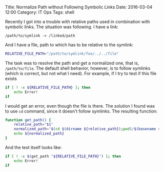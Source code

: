 Title: Normalize Path without Following Symbolic Links
Date: 2016-03-04 12:00
Category: IT Ops
Tags: shell

Recently I got into a trouble with relative paths used in combination with symbolic links. The situation was following. I have a link:

```
/path/to/symlink -> /linked/path
```

And I have a file, path to which has to be relative to the symlink:

```sh
RELATIVE_FILE_PATH="/path/to/symlink/foo/../../file"
```

The task was to resolve the path and get a normalized one, that is, `/path/to/file`. The default shell behavior, however, is to follow symlinks (which is correct, but not what I need). For example, if I try to test if this file exists

```sh
if [ ! -x ${RELATIVE_FILE_PATH} ]; then
    echo Error!
if
```

I would get an error, even though the file is there. The solution I found was to use `cd` command, since it doesn't follow symlinks. The resulting function:

```sh
function get_path() {
    relative_path="$1"
    normalized_path="$(cd $(dirname ${relative_path});pwd)/$(basename relative_path})"
    echo ${normalized_path}
}
```

And the test itself looks like:

```sh
if [ ! -x $(get_path "${RELATIVE_FILE_PATH}") ]; then
    echo Error!
if
```







